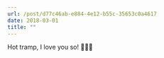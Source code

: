 ```yaml
---
url: /post/d77c46ab-e884-4e12-b55c-35653c0a4617
date: 2018-03-01
title: ""
---
```




Hot tramp, I love you so! 🎵👩‍🎤
